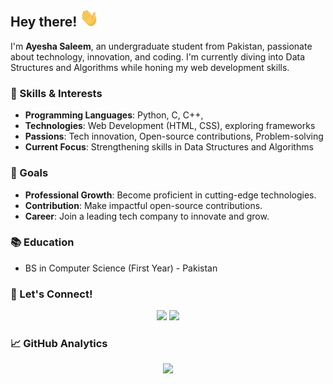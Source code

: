 ## Hey there! <img src="https://raw.githubusercontent.com/ABSphreak/ABSphreak/master/gifs/Hi.gif" width="30px">

I'm **Ayesha Saleem**, an undergraduate student from Pakistan, passionate about technology, innovation, and coding. I'm currently diving into Data Structures and Algorithms while honing my web development skills.

### 🌟 Skills & Interests
- **Programming Languages**: Python, C, C++, 
- **Technologies**: Web Development (HTML, CSS), exploring frameworks
- **Passions**: Tech innovation, Open-source contributions, Problem-solving
- **Current Focus**: Strengthening skills in Data Structures and Algorithms

### 🚀 Goals
- **Professional Growth**: Become proficient in cutting-edge technologies.
- **Contribution**: Make impactful open-source contributions.
- **Career**: Join a leading tech company to innovate and grow.

### 📚 Education
- BS in Computer Science (First Year) - Pakistan

### 💬 Let's Connect!
<p align="center">
<a href="https://www.linkedin.com/in/ayshsaleem-156b5a292" target="_blank"><img height="25em" src="https://img.shields.io/badge/-Ayesha%20Saleem-0077B5?style=flat&logo=Linkedin&logoColor=white"/></a>
      <a target="_blank" href="mailto:ayeshasaleem853@gmail.com"><img height="25em" src="https://img.shields.io/badge/-ayeshasaleem853@gmail.com-D14836?style=flat&logo=Gmail&logoColor=white"/></a>

</p>

### 📈 GitHub Analytics
<p align="center">
<img width="50%" src="https://github-readme-streak-stats.herokuapp.com/?user=aysh34&show_icons=true&locale=en&layout=demo&theme=algolia&hide_border=true"/>  
<!--<img height="180em" src="https://github-readme-stats-eight-theta.vercel.app/api/top-langs/?username=aysh34&layout=compact&langs_count=8&theme=algolia&hide_border=true"/> -->
</p>

<!--
**aysh34/aysh34** is a ✨ _special_ ✨ repository because its `README.md` (this file) appears on your GitHub profile.
-->
